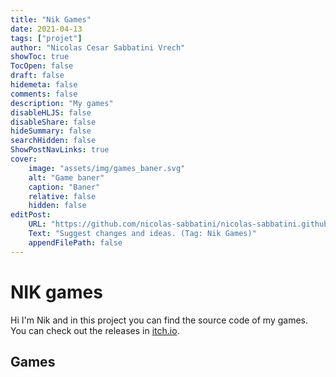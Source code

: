 ```yaml
---
title: "Nik Games"
date: 2021-04-13
tags: ["projet"]
author: "Nicolas Cesar Sabbatini Vrech"
showToc: true
TocOpen: false
draft: false
hidemeta: false
comments: false
description: "My games"
disableHLJS: false
disableShare: false
hideSummary: false
searchHidden: false
ShowPostNavLinks: true
cover:
    image: "assets/img/games_baner.svg"
    alt: "Game baner"
    caption: "Baner"
    relative: false
    hidden: false
editPost:
    URL: "https://github.com/nicolas-sabbatini/nicolas-sabbatini.github.io/issues"
    Text: "Suggest changes and ideas. (Tag: Nik Games)"
    appendFilePath: false
---
```

# NIK games
Hi I'm Nik and in this project you can find the source code of my games.
You can check out the releases in [itch.io](https://nik-codes.itch.io/).

## Games
